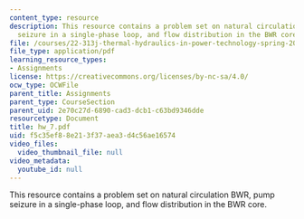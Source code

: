 ```yaml
---
content_type: resource
description: This resource contains a problem set on natural circulation BWR, pump
  seizure in a single-phase loop, and flow distribution in the BWR core.
file: /courses/22-313j-thermal-hydraulics-in-power-technology-spring-2007/f5c35ef88e213f37aea3d4c56ae16574_hw_7.pdf
file_type: application/pdf
learning_resource_types:
- Assignments
license: https://creativecommons.org/licenses/by-nc-sa/4.0/
ocw_type: OCWFile
parent_title: Assignments
parent_type: CourseSection
parent_uid: 2e70c27d-6890-cad3-dcb1-c63bd9346dde
resourcetype: Document
title: hw_7.pdf
uid: f5c35ef8-8e21-3f37-aea3-d4c56ae16574
video_files:
  video_thumbnail_file: null
video_metadata:
  youtube_id: null
---
```

This resource contains a problem set on natural circulation BWR, pump seizure in a single-phase loop, and flow distribution in the BWR core.